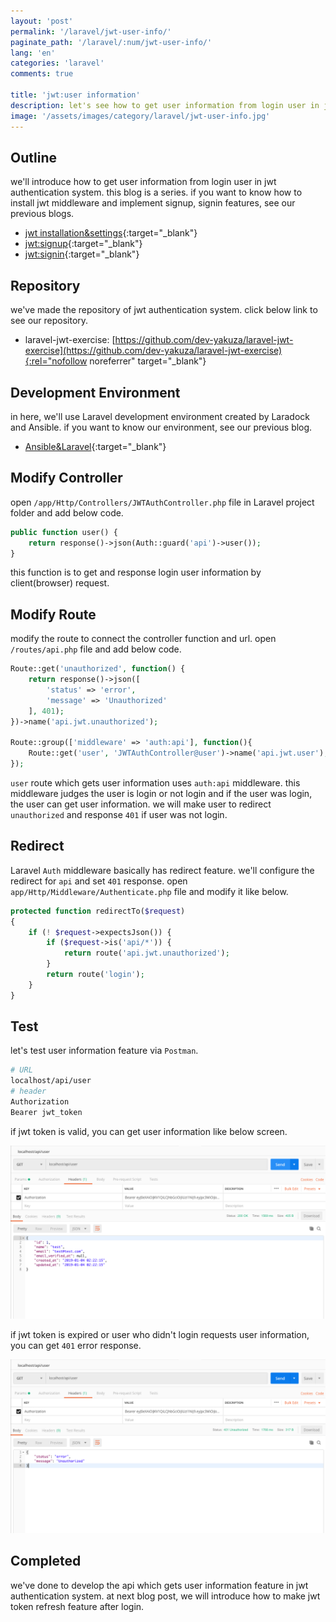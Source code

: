 ```yaml
---
layout: 'post'
permalink: '/laravel/jwt-user-info/'
paginate_path: '/laravel/:num/jwt-user-info/'
lang: 'en'
categories: 'laravel'
comments: true

title: 'jwt:user information'
description: let's see how to get user information from login user in jwt(Json Web Token) which is one of the token based authentication systems.
image: '/assets/images/category/laravel/jwt-user-info.jpg'
---
```



## Outline
we'll introduce how to get user information from login user in jwt authentication system. this blog is a series. if you want to know how to install jwt middleware and implement signup, signin features, see our previous blogs.

- [jwt installation&settings]({{site.url}}/{{page.categories}}/jwt/){:target="_blank"}
- [jwt:signup]({{site.url}}/{{page.categories}}/jwt/jwt-siginup){:target="_blank"}
- [jwt:signin]({{site.url}}/{{page.categories}}/jwt/jwt-signin){:target="_blank"}

## Repository
we've made the repository of jwt authentication system. click below link to see our repository.

- laravel-jwt-exercise: [https://github.com/dev-yakuza/laravel-jwt-exercise](https://github.com/dev-yakuza/laravel-jwt-exercise){:rel="nofollow noreferrer" target="_blank"}

## Development Environment
in here, we'll use Laravel development environment created by Laradock and Ansible. if you want to know our environment, see our previous blog.

- [Ansible&Laravel]({{site.url}}/environment/ansible-laravel/){:target="_blank"}

## Modify Controller
open ```/app/Http/Controllers/JWTAuthController.php``` file in Laravel project folder and add below code.

```php
public function user() {
    return response()->json(Auth::guard('api')->user());
}
```

this function is to get and response login user information by client(browser) request.

## Modify Route
modify the route to connect the controller function and url. open ```/routes/api.php``` file and add below code.

```php
Route::get('unauthorized', function() {
    return response()->json([
        'status' => 'error',
        'message' => 'Unauthorized'
    ], 401);
})->name('api.jwt.unauthorized');

Route::group(['middleware' => 'auth:api'], function(){
    Route::get('user', 'JWTAuthController@user')->name('api.jwt.user');
});
```
```user``` route which gets user information uses ```auth:api``` middleware. this middleware judges the user is login or not login and if the user was login, the user can get user information. we will make user to redirect ```unauthorized``` and response ```401``` if user was not login.

## Redirect
Laravel ```Auth``` middleware basically has redirect feature. we'll configure the redirect for ```api``` and set ```401``` response. open ```app/Http/Middleware/Authenticate.php``` file and modify it like below.

```php
protected function redirectTo($request)
{
    if (! $request->expectsJson()) {
        if ($request->is('api/*')) {
            return route('api.jwt.unauthorized');
        }
        return route('login');
    }
}
```

## Test
let's test user information feature via ```Postman```.

```bash
# URL
localhost/api/user
# header
Authorization
Bearer jwt_token
```

if jwt token is valid, you can get user information like below screen.

![get user info](/assets/images/category/laravel/jwt-user-info/get_user_info.png)

if jwt token is expired or user who didn't login requests user information, you can get ```401``` error response.

![fail to get user info](/assets/images/category/laravel/jwt-user-info/fail_to_get_user_info.png)

## Completed
we've done to develop the api which gets user information feature in jwt authentication system. at next blog post, we will introduce how to make jwt token refresh feature after login.